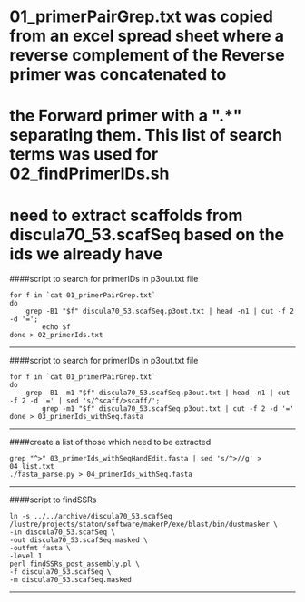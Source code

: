 # 01_primerPairGrep.txt was copied from an excel spread sheet where a reverse complement of the Reverse primer was concatenated to
# the Forward primer with a ".*" separating them. This list of search terms was used for 02_findPrimerIDs.sh
# need to extract scaffolds from discula70_53.scafSeq based on the ids we already have
####script to search for primerIDs in p3out.txt file
```
for f in `cat 01_primerPairGrep.txt`
do 
	grep -B1 "$f" discula70_53.scafSeq.p3out.txt | head -n1 | cut -f 2 -d '='; 
        echo $f
done > 02_primerIds.txt
```
---
####script to search for primerIDs in p3out.txt file
```
for f in `cat 01_primerPairGrep.txt`
do 
	grep -B1 -m1 "$f" discula70_53.scafSeq.p3out.txt | head -n1 | cut -f 2 -d '=' | sed 's/^scaff/>scaff/'; 
        grep -m1 "$f" discula70_53.scafSeq.p3out.txt | cut -f 2 -d '='
done > 03_primerIds_withSeq.fasta
```
---
####create a list of those which need to be extracted
```
grep "^>" 03_primerIds_withSeqHandEdit.fasta | sed 's/^>//g' > 04_list.txt
./fasta_parse.py > 04_primerIds_withSeq.fasta
```
---
####script to findSSRs
```
ln -s ../../archive/discula70_53.scafSeq 
/lustre/projects/staton/software/makerP/exe/blast/bin/dustmasker \
-in discula70_53.scafSeq \
-out discula70_53.scafSeq.masked \
-outfmt fasta \
-level 1
perl findSSRs_post_assembly.pl \
-f discula70_53.scafSeq \
-m discula70_53.scafSeq.masked
```
---
